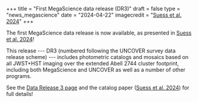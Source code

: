+++
title = "First MegaScience data release (DR3)"
draft = false
type = "news_megascience"
date = "2024-04-22"
imagecredit = "<a href='https://ui.adsabs.harvard.edu/abs/2024arXiv240413132S/abstract'>Suess et al. 2024</a>"
+++

The first MegaScience data release is now available, as presented in 
[Suess et al. 2024](https://ui.adsabs.harvard.edu/abs/2024arXiv240413132S/abstract)! 

This release --- DR3 (numbered following the UNCOVER survey data release scheme) --- 
includes photometric catalogs and mosaics based on all JWST+HST imaging over the extended Abell 2744 
cluster footprint, including both MegaScience and UNCOVER as
well as a number of other programs. 


See the [Data Release 3 page](/DR3.html) and the catalog paper ([Suess et al. 2024](https://ui.adsabs.harvard.edu/abs/2024arXiv240413132S/abstract)) for full details!




